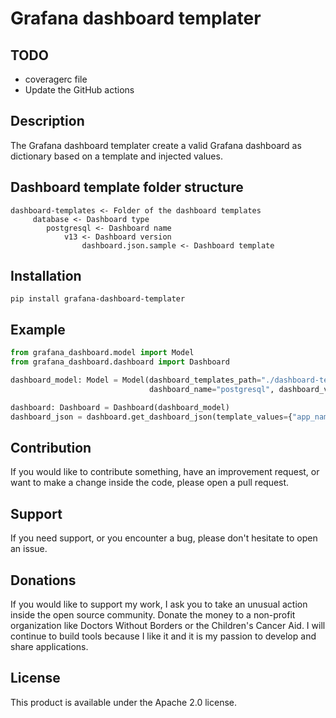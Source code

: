 # Grafana dashboard templater

## TODO
- coveragerc file
- Update the GitHub actions

## Description

The Grafana dashboard templater create a valid Grafana dashboard as dictionary based on a template and injected values.

## Dashboard template folder structure

```
dashboard-templates <- Folder of the dashboard templates
     database <- Dashboard type
        postgresql <- Dashboard name
            v13 <- Dashboard version
                dashboard.json.sample <- Dashboard template
```

## Installation

`pip install grafana-dashboard-templater`

## Example

```python
from grafana_dashboard.model import Model
from grafana_dashboard.dashboard import Dashboard

dashboard_model: Model = Model(dashboard_templates_path="./dashboard-templates", dashboard_type="database",
                               dashboard_name="postgresql", dashboard_version="v13")

dashboard: Dashboard = Dashboard(dashboard_model)
dashboard_json = dashboard.get_dashboard_json(template_values={"app_name": "PostgreSQL", "prometheus_name": "k8s-sonarqube-postgresql"})
```

## Contribution
If you would like to contribute something, have an improvement request, or want to make a change inside the code, please open a pull request.

## Support
If you need support, or you encounter a bug, please don't hesitate to open an issue.

## Donations
If you would like to support my work, I ask you to take an unusual action inside the open source community. Donate the money to a non-profit organization like Doctors Without Borders or the Children's Cancer Aid. I will continue to build tools because I like it and it is my passion to develop and share applications.

## License
This product is available under the Apache 2.0 license.